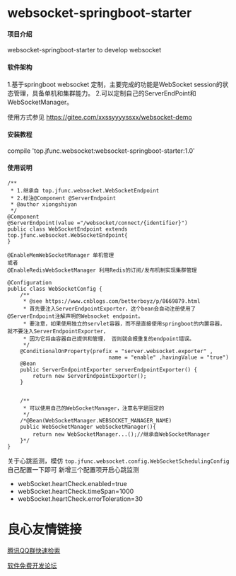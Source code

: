 # websocket-springboot-starter

#### 项目介绍
websocket-springboot-starter to develop websocket

#### 软件架构
1.基于springboot websocket 定制，主要完成的功能是WebSocket session的状态管理，具备单机和集群能力。
2.可以定制自己的ServerEndPoint和WebSocketManager。

使用方式参见 https://gitee.com/xxssyyyyssxx/websocket-demo
#### 安装教程

compile 'top.jfunc.websocket:websocket-springboot-starter:1.0'

#### 使用说明

```
/**
 * 1.继承自 top.jfunc.websocket.WebSocketEndpoint
 * 2.标注@Component @ServerEndpoint
 * @author xiongshiyan
 */
@Component
@ServerEndpoint(value ="/websocket/connect/{identifier}")
public class WebSocketEndpoint extends top.jfunc.websocket.WebSocketEndpoint{
}
```

```
@EnableMemWebSocketManager 单机管理
或者
@EnableRedisWebSocketManager 利用Redis的订阅/发布机制实现集群管理
```

```
@Configuration
public class WebSocketConfig {
    /**
     * @see https://www.cnblogs.com/betterboyz/p/8669879.html
     * 首先要注入ServerEndpointExporter，这个bean会自动注册使用了@ServerEndpoint注解声明的Websocket endpoint。
     * 要注意，如果使用独立的servlet容器，而不是直接使用springboot的内置容器，就不要注入ServerEndpointExporter，
     * 因为它将由容器自己提供和管理， 否则就会报重复的endpoint错误。
     */
    @ConditionalOnProperty(prefix = "server.websocket.exporter" ,
                                name = "enable" ,havingValue = "true")
    @Bean
    public ServerEndpointExporter serverEndpointExporter() {
        return new ServerEndpointExporter();
    }


    /**
     * 可以使用自己的WebSocketManager，注意名字是固定的
     */
    /*@Bean(WebSocketManager.WEBSOCKET_MANAGER_NAME)
    public WebSocketManager webSocketManager(){
        return new WebSocketManager...();//继承自WebSocketManager
    }*/
}
```

关于心跳监测，模仿 `top.jfunc.websocket.config.WebSocketSchedulingConfig` 自己配置一下即可
新增三个配置项开启心跳监测

- webSocket.heartCheck.enabled=true
- webSocket.heartCheck.timeSpan=1000
- webSocket.heartCheck.errorToleration=30

 # 良心友情链接

[腾讯QQ群快速检索](http://u.720life.cn/s/8cf73f7c)

[软件免费开发论坛](http://u.720life.cn/s/bbb01dc0)